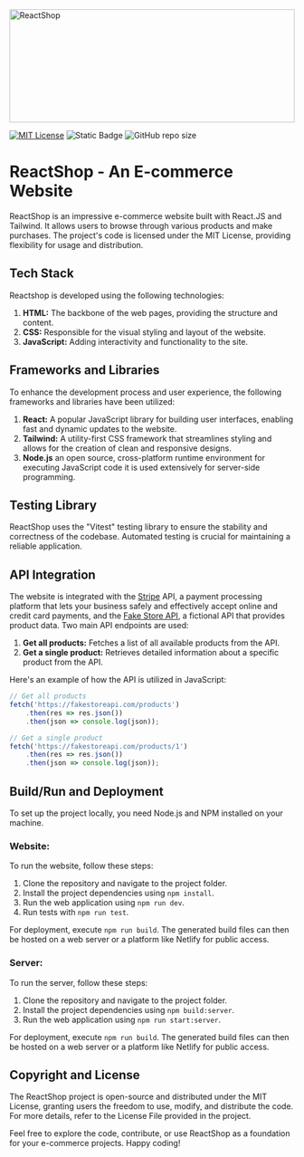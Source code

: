 <img src='https://github.com/LeeBingler/ReactShop/assets/98109693/7f507a9b-7356-42f6-a1e2-98f2ae02514c' alt='ReactShop' width='100%' height='200px'/>

[![MIT License](https://img.shields.io/badge/License-MIT-green.svg)](https://choosealicense.com/licenses/mit/)
![Static Badge](https://img.shields.io/badge/Dependencies-NPM-black)
![GitHub repo size](https://img.shields.io/github/repo-size/LeeBingler/ReactShop)

# ReactShop - An E-commerce Website

ReactShop is an impressive e-commerce website built with React.JS and Tailwind. It allows users to browse through various products and make purchases. The project's code is licensed under the MIT License, providing flexibility for usage and distribution.

## Tech Stack

Reactshop is developed using the following technologies:

1. **HTML:** The backbone of the web pages, providing the structure and content.
2. **CSS:** Responsible for the visual styling and layout of the website.
3. **JavaScript:** Adding interactivity and functionality to the site.

## Frameworks and Libraries

To enhance the development process and user experience, the following frameworks and libraries have been utilized:

1. **React:** A popular JavaScript library for building user interfaces, enabling fast and dynamic updates to the website.
2. **Tailwind:** A utility-first CSS framework that streamlines styling and allows for the creation of clean and responsive designs.
3. **Node.js** an open source, cross-platform runtime environment for executing JavaScript code it is used extensively for server-side programming.

## Testing Library

ReactShop uses the "Vitest" testing library to ensure the stability and correctness of the codebase. Automated testing is crucial for maintaining a reliable application.

## API Integration

The website is integrated with the [Stripe](https://stripe.com/en-fr) API, a payment processing platform that lets your business safely and effectively accept online and credit card payments, and the [Fake Store API](https://fakestoreapi.com/), a fictional API that provides product data. Two main API endpoints are used:

1. **Get all products:** Fetches a list of all available products from the API.
2. **Get a single product:** Retrieves detailed information about a specific product from the API.

Here's an example of how the API is utilized in JavaScript:

```javascript
// Get all products
fetch('https://fakestoreapi.com/products')
    .then(res => res.json())
    .then(json => console.log(json));

// Get a single product
fetch('https://fakestoreapi.com/products/1')
    .then(res => res.json())
    .then(json => console.log(json));
```

## Build/Run and Deployment

To set up the project locally, you need Node.js and NPM installed on your machine.

### Website:

To run the website, follow these steps:
1. Clone the repository and navigate to the project folder.
2. Install the project dependencies using `npm install`.
3. Run the web application using `npm run dev`.
4. Run tests with `npm run test`.

For deployment, execute `npm run build`. The generated build files can then be hosted on a web server or a platform like Netlify for public access.

### Server:

To run the server, follow these steps:
1. Clone the repository and navigate to the project folder.
2. Install the project dependencies using `npm build:server`.
3. Run the web application using `npm run start:server`.


For deployment, execute `npm run build`. The generated build files can then be hosted on a web server or a platform like Netlify for public access.

## Copyright and License

The ReactShop project is open-source and distributed under the MIT License, granting users the freedom to use, modify, and distribute the code. For more details, refer to the License File provided in the project.

Feel free to explore the code, contribute, or use ReactShop as a foundation for your e-commerce projects. Happy coding!
